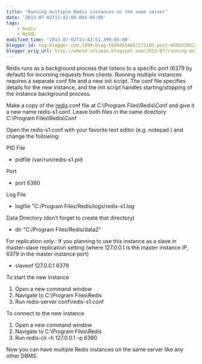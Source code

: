 ```yaml
--- 
title: "Running multiple Redis instances on the same server" 
date: '2013-07-02T11:42:00.001-05:00' 
tags: 
    - Redis 
    - NoSQL 
modified_time: '2013-07-02T11:42:51.399-05:00' 
blogger_id: tag:blogger.com,1999:blog-59384554657271185.post-4558320522262868780
blogger_orig_url: http://ebeid-soliman.blogspot.com/2013/07/running-multiple-redis-instances-on.html
---
```


Redis runs as a background process that listens to a specific port (6379
by default) for incoming requests from clients. Running multiple
instances requires a separate conf file and a new init script. The conf
file specifies details for the new instance, and the init script handles
starting/stopping of the instance background process.

Make a copy of the [redis](http://redis.io/ "Redis").conf file at
C:\\Program Files\\Redis\\Conf and give it a new name redis-s1.conf.
Leave both files in the same directory C:\\Program Files\\Redis\\Conf

Open the redis-s1.conf with your favorite text editor (e.g. notepad )
and change the following:

PID File

-   pidfile /var/run/redis-s1.pid

Port

-   port 6380

Log File

-   logfile "C:/Program Files/Redis/logs/redis-s1.log

Data Directory (don’t forget to create that directory)

-   dir "C:/Program Files/Redis/data2"

For replication only : If you planning to use this instance as a slave
in master-slave replication setting (where 127.0.0.1 is the master
instance IP, 6379 in the master instance port)

-   slaveof 127.0.0.1 6379

To start the new instance

1.  Open a new command window
2.  Navigate to C:\\Program Files\\Redis
3.  Run redis-server conf\\redis-s1.conf

To connect to the new instance

1.  Open a new command window
2.  Navigate to C:\\Program Files\\Redis
3.  Run redis-cli –h 127.0.0.1 –p 6380

Now you can have multiple Redis instances on the same server like any
other DBMS.
